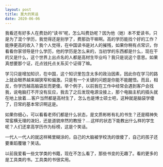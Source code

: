 ```yaml
---
layout: post
title: 莫大的笑话
date: 2020-06-06
---
```

我看还有好多人在费劲的“读书”呢，怎么叫费劲呢？因为他（她）本不爱读书，只是为了混个学历，我觉得还是别学了，费那劲干嘛啊。高的学历能找个好的工作？能挣更高的收入？我个人觉得，在中国读书是对人的摧残，如果你稍有点常识，你看看你家领导是什么学历，他的学历是怎么来的，当初学的东西都是什么，现在干的又是什么，这个世界上出点名的人都是高材生毕业吗？我只是说这个意思。如果真想要那个证，花点钱托点关系买个证得了嘛。

学习只是增加知识，在中国，这个知识里包含太多的政治因素，因此你在学习的路上就会眼界越来越狭窄和偏激。只是有一个关键的问题是你能不能醒悟。而且，相反，你学历越高脑袋反而更傻。举个例子，以前我在工作中经常会遇到客户会找我，说电脑打不开没有反应，我去了之后发现电源没接上，那个电脑主机的插头就在地上放着....客户当然都是高材生了，怎么也是博士硕士吧，这种就是脑袋学傻了，日常的基本常识啊这是。  

如果你细心，可以看看老师们都是什么状态，是文质彬彬有礼的书生？还是精神失常蛮横无理的泼妇，还是道貌岸然的教授？....这样的状态下能教出什么样的学生呢？人们还拿高学历作为标榜，这是个笑话。  

一代人一代人的就这样稀里糊涂的，自己的大脑被学校洗的很傻了，自己的孩子还要重蹈覆辙？笑话。  

以前我爱看一些文学类的书籍，现在不怎么看了，那些书变的无趣了。看的更多的是工具类的书。工具类的书很实用。
